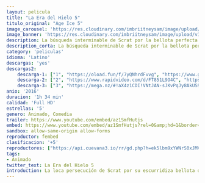 ```yaml
---
layout: pelicula
title: "La Era del Hielo 5"
titulo_original: "Age Ice 5"
image_carousel: 'https://res.cloudinary.com/imbriitneysam/image/upload/v1543535949/era5-poster-min.jpg'
image_banner: 'https://res.cloudinary.com/imbriitneysam/image/upload/v1543535949/era5-banner-min.jpg'
description: La búsqueda interminable de Scrat por la bellota perfecta lo catapulta al espacio, en donde accidentalmente, da inicio a una serie de eventos que amenazan con terminar con la era del hielo. Para salvarse, Sid, Manny, Diego y el resto de sus amigos, deberán dejar sus hogares y embarcarse en una aventura llena de peligro y tropiezos, viajando a tierras exóticas, y enfrentándose a nuevos y divertidos personajes.
description_corta: La búsqueda interminable de Scrat por la bellota perfecta lo catapulta al espacio, en donde accidentalmente, da inicio a una serie de eventos que amenazan con terminar con la era del hielo. Para salvarse, Sid, Manny, Diego y el resto de...
category: 'peliculas'
idioma: 'Latino'
descargas: 'yes'
descargas2:
    descarga-1: ["1", "https://oload.fun/f/7yQNhrdFvvg", "https://www.google.com/s2/favicons?domain=openload.co","OpenLoad","https://res.cloudinary.com/imbriitneysam/image/upload/v1541473684/mexico.png", "Latino", "Full HD"]
    descarga-2: ["2", "https://www.rapidvideo.com/d/FT851L9O4C", "https://www.google.com/s2/favicons?domain=www.rapidvideo.com","RapidVideo","https://res.cloudinary.com/imbriitneysam/image/upload/v1541473684/mexico.png", "Latino", "Full HD"]
    descarga-3: ["3", "https://mega.nz/#!aX4z1CDI!VNtJAN-sJKvPqJy8AkUS9G0E3-QeMZmz2sK2XuSxMZY", "https://www.google.com/s2/favicons?domain=mega.nz","Mega","https://res.cloudinary.com/imbriitneysam/image/upload/v1541473684/mexico.png", "Latino", "Full HD"]
anio: '2016'
duracion: '1h 34 min'
calidad: 'Full HD'
estrellas: '5'
genero: Animado, Comedia
trailer: https://www.youtube.com/embed/az1SmfHutjs
embed: https://www.youtube.com/embed/az1SmfHutjs?rel=0&amp;hd=1&border=0&wmode=opaque&enablejsapi=1&modestbranding=1&controls=1&showinfo=1
sandbox: allow-same-origin allow-forms
reproductor: fembed
clasificacion: '+5'
reproductores: ["https://api.cuevana3.io/rr/gd.php?h=ek5lbm9xYWNrS0xJMVp5b21KREk0dFBLbjVkaHhkRGdrOG1jbnBpUnhhS1Z0bmlXWTVXenhMU3duMytHcGJMWGxkU2lmNktUcHFuY3VaU1ZldEhIeTdxU3FadVkyUT09"]
tags:
- Animado
twitter_text: La Era del Hielo 5
introduction: La loca persecución de Scrat por su escurridiza bellota desde el principio de los tiempos, tiene consecuencias que cambiarán el mundo, un cataclismo continental que desencadenará la mayor de las aventuras para Manny, Diego y Sid. En medio de
---
```












